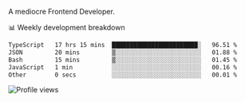 A mediocre Frontend Developer.

📊 Weekly development breakdown
<!--START_SECTION:waka-->

```txt
TypeScript   17 hrs 15 mins  ████████████████████████░   96.51 %
JSON         20 mins         ▒░░░░░░░░░░░░░░░░░░░░░░░░   01.88 %
Bash         15 mins         ▒░░░░░░░░░░░░░░░░░░░░░░░░   01.45 %
JavaScript   1 min           ░░░░░░░░░░░░░░░░░░░░░░░░░   00.16 %
Other        0 secs          ░░░░░░░░░░░░░░░░░░░░░░░░░   00.01 %
```

<!--END_SECTION:waka-->

<img src="https://gpvc.arturio.dev/iqbalfasri" alt="Profile views"/>
